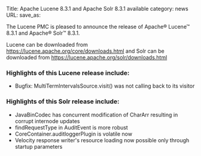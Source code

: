 Title: Apache Lucene 8.3.1 and Apache Solr 8.3.1 available
category: news
URL: 
save_as: 

The Lucene PMC is pleased to announce the release of Apache® Lucene™ 8.3.1 and Apache® Solr™ 8.3.1.

Lucene can be downloaded from <https://lucene.apache.org/core/downloads.html>
and Solr can be downloaded from <https://lucene.apache.org/solr/downloads.html>

### Highlights of this Lucene release include:

  * Bugfix: MultiTermIntervalsSource.visit() was not calling back to its visitor


### Highlights of this Solr release include:

  * JavaBinCodec has concurrent modification of CharArr resulting in corrupt internode updates
  * findRequestType in AuditEvent is more robust
  * CoreContainer.auditloggerPlugin is volatile now
  * Velocity response writer's resource loading now possible only through startup parameters
